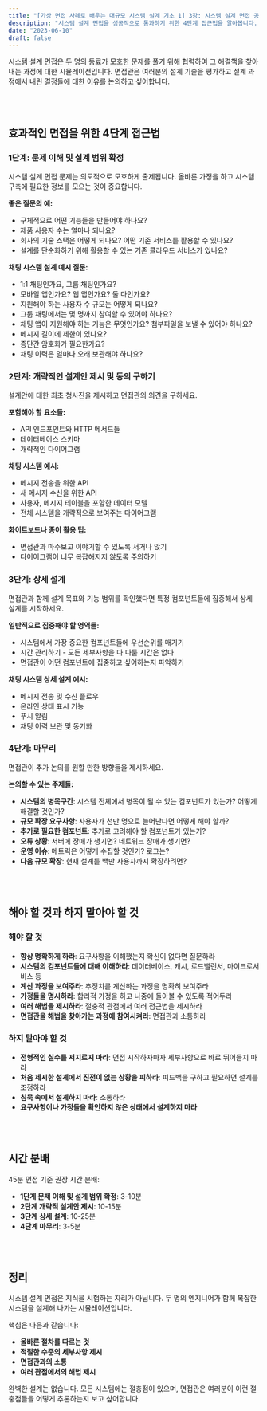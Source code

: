 ```yaml
---
title: "[가상 면접 사례로 배우는 대규모 시스템 설계 기초 1] 3장: 시스템 설계 면접 공략법"
description: "시스템 설계 면접을 성공적으로 통과하기 위한 4단계 접근법을 알아봅니다. 문제 이해부터 상세 설계까지, 체계적인 면접 대응 전략을 제시합니다."
date: "2023-06-10"
draft: false
---
```


시스템 설계 면접은 두 명의 동료가 모호한 문제를 풀기 위해 협력하여 그 해결책을 찾아내는 과정에 대한 시뮬레이션입니다. 면접관은 여러분의 설계 기술을 평가하고 설계 과정에서 내린 결정들에 대한 이유를 논의하고 싶어합니다.


<br></br>

## 효과적인 면접을 위한 4단계 접근법


### 1단계: 문제 이해 및 설계 범위 확정

시스템 설계 면접 문제는 의도적으로 모호하게 출제됩니다. 올바른 가정을 하고 시스템 구축에 필요한 정보를 모으는 것이 중요합니다.

**좋은 질문의 예:**
- 구체적으로 어떤 기능들을 만들어야 하나요?
- 제품 사용자 수는 얼마나 되나요?
- 회사의 기술 스택은 어떻게 되나요? 어떤 기존 서비스를 활용할 수 있나요?
- 설계를 단순화하기 위해 활용할 수 있는 기존 클라우드 서비스가 있나요?

**채팅 시스템 설계 예시 질문:**
- 1:1 채팅인가요, 그룹 채팅인가요?
- 모바일 앱인가요? 웹 앱인가요? 둘 다인가요?
- 지원해야 하는 사용자 수 규모는 어떻게 되나요?
- 그룹 채팅에서는 몇 명까지 참여할 수 있어야 하나요?
- 채팅 앱이 지원해야 하는 기능은 무엇인가요? 첨부파일을 보낼 수 있어야 하나요?
- 메시지 길이에 제한이 있나요?
- 종단간 암호화가 필요한가요?
- 채팅 이력은 얼마나 오래 보관해야 하나요?

### 2단계: 개략적인 설계안 제시 및 동의 구하기

설계안에 대한 최초 청사진을 제시하고 면접관의 의견을 구하세요.

**포함해야 할 요소들:**
- API 엔드포인트와 HTTP 메서드들
- 데이터베이스 스키마
- 개략적인 다이어그램

**채팅 시스템 예시:**
- 메시지 전송을 위한 API
- 새 메시지 수신을 위한 API  
- 사용자, 메시지 테이블을 포함한 데이터 모델
- 전체 시스템을 개략적으로 보여주는 다이어그램


**화이트보드나 종이 활용 팁:**
- 면접관과 마주보고 이야기할 수 있도록 서거나 앉기
- 다이어그램이 너무 복잡해지지 않도록 주의하기

### 3단계: 상세 설계

면접관과 함께 설계 목표와 기능 범위를 확인했다면 특정 컴포넌트들에 집중해서 상세 설계를 시작하세요.

**일반적으로 집중해야 할 영역들:**
- 시스템에서 가장 중요한 컴포넌트들에 우선순위를 매기기
- 시간 관리하기 - 모든 세부사항을 다 다룰 시간은 없다
- 면접관이 어떤 컴포넌트에 집중하고 싶어하는지 파악하기

**채팅 시스템 상세 설계 예시:**
- 메시지 전송 및 수신 플로우
- 온라인 상태 표시 기능
- 푸시 알림
- 채팅 이력 보관 및 동기화

### 4단계: 마무리

면접관이 추가 논의를 원할 만한 방향들을 제시하세요.

**논의할 수 있는 주제들:**
- **시스템의 병목구간**: 시스템 전체에서 병목이 될 수 있는 컴포넌트가 있는가? 어떻게 해결할 것인가?
- **규모 확장 요구사항**: 사용자가 천만 명으로 늘어난다면 어떻게 해야 할까?
- **추가로 필요한 컴포넌트**: 추가로 고려해야 할 컴포넌트가 있는가?
- **오류 상황**: 서버에 장애가 생기면? 네트워크 장애가 생기면?
- **운영 이슈**: 메트릭은 어떻게 수집할 것인가? 로그는?
- **다음 규모 확장**: 현재 설계를 백만 사용자까지 확장하려면?



<br></br>

## 해야 할 것과 하지 말아야 할 것

### 해야 할 것
- **항상 명확하게 하라**: 요구사항을 이해했는지 확신이 없다면 질문하라
- **시스템의 컴포넌트들에 대해 이해하라**: 데이터베이스, 캐시, 로드밸런서, 마이크로서비스 등
- **계산 과정을 보여주라**: 추정치를 계산하는 과정을 명확히 보여주라
- **가정들을 명시하라**: 합리적 가정을 하고 나중에 돌아볼 수 있도록 적어두라
- **여러 해법을 제시하라**: 절충적 관점에서 여러 접근법을 제시하라
- **면접관을 해법을 찾아가는 과정에 참여시켜라**: 면접관과 소통하라

### 하지 말아야 할 것  
- **전형적인 실수를 저지르지 마라**: 면접 시작하자마자 세부사항으로 바로 뛰어들지 마라
- **처음 제시한 설계에서 진전이 없는 상황을 피하라**: 피드백을 구하고 필요하면 설계를 조정하라
- **침묵 속에서 설계하지 마라**: 소통하라
- **요구사항이나 가정들을 확인하지 않은 상태에서 설계하지 마라**


<br></br>

## 시간 분배

45분 면접 기준 권장 시간 분배:

- **1단계 문제 이해 및 설계 범위 확정**: 3-10분
- **2단계 개략적 설계안 제시**: 10-15분  
- **3단계 상세 설계**: 10-25분
- **4단계 마무리**: 3-5분



<br></br>

## 정리

시스템 설계 면접은 지식을 시험하는 자리가 아닙니다. 두 명의 엔지니어가 함께 복잡한 시스템을 설계해 나가는 시뮬레이션입니다. 

핵심은 다음과 같습니다:

- **올바른 절차를 따르는 것**
- **적절한 수준의 세부사항 제시**
- **면접관과의 소통**
- **여러 관점에서의 해법 제시**

완벽한 설계는 없습니다. 모든 시스템에는 절충점이 있으며, 면접관은 여러분이 이런 절충점들을 어떻게 추론하는지 보고 싶어합니다.